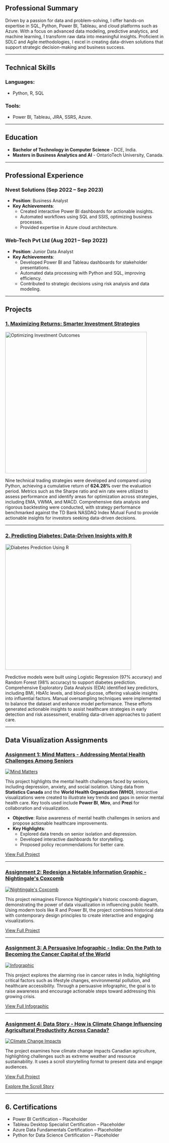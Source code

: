 
## **Professional Summary**
Driven by a passion for data and problem-solving, I offer hands-on expertise in SQL, Python, Power BI, Tableau, and cloud platforms such as Azure. With a focus on advanced data modeling, predictive analytics, and machine learning, I transform raw data into meaningful insights. Proficient in SDLC and Agile methodologies, I excel in creating data-driven solutions that support strategic decision-making and business success.

---

## **Technical Skills**


### Languages:
- Python, R, SQL

### Tools:
- Power BI, Tableau, JIRA, SSRS, Azure.

---

## **Education**
- **Bachelor of Technology in Computer Science** - DCE, India.
- **Masters in Business Analytics and AI** - OntarioTech University, Canada.

---

## **Professional Experience**
### **Nvest Solutions (Sep 2022 – Sep 2023)**
- **Position**: Business Analyst
- **Key Achievements**:
  - Created interactive Power BI dashboards for actionable insights.
  - Automated workflows using SQL and SSIS, optimizing business processes.
  - Provided expertise in Azure cloud architecture.

### **Web-Tech Pvt Ltd (Aug 2021 – Sep 2022)**
- **Position**: Junior Data Analyst
- **Key Achievements**:
  - Developed Power BI and Tableau dashboards for stakeholder presentations.
  - Automated data processing with Python and SQL, improving efficiency.
  - Contributed to strategic decisions using risk analysis and data modeling.

---

## Projects

### [1. Maximizing Returns: Smarter Investment Strategies](https://github.com/vickythatguy/strategiesVsMutualFund)
<a href="https://github.com/vickythatguy/strategiesVsMutualFund">
  <img src="https://raw.githubusercontent.com/vickythatguy/svignesh.github.io/main/images/image2.webp" alt="Optimizing Investment Outcomes" width="450" />
</a>

Nine technical trading strategies were developed and compared using Python, achieving a cumulative return of **624.28%** over the evaluation period. Metrics such as the Sharpe ratio and win rate were utilized to assess performance and identify areas for optimization across strategies, including EMA, VWMA, and MACD. Comprehensive data analysis and rigorous backtesting were conducted, with strategy performance benchmarked against the TD Bank NASDAQ Index Mutual Fund to provide actionable insights for investors seeking data-driven decisions.

---

### [2. Predicting Diabetes: Data-Driven Insights with R](https://github.com/vickythatguy/diabetespredicition)
<a href="https://github.com/vickythatguy/diabetespredicition">
  <img src="https://raw.githubusercontent.com/vickythatguy/svignesh.github.io/main/images/image1.webp" alt="Diabetes Prediction Using R" width="400" />
</a>

Predictive models were built using Logistic Regression (97% accuracy) and Random Forest (98% accuracy) to support diabetes prediction. Comprehensive Exploratory Data Analysis (EDA) identified key predictors, including BMI, HbA1c levels, and blood glucose, offering valuable insights into influential factors. Manual oversampling techniques were implemented to balance the dataset and enhance model performance. These efforts generated actionable insights to assist healthcare strategies in early detection and risk assessment, enabling data-driven approaches to patient care.

---

## Data Visualization Assignments

### [Assignment 1: Mind Matters - Addressing Mental Health Challenges Among Seniors](https://vickythatguy.github.io/svignesh.github.io/assignment1)
[![Mind Matters](https://raw.githubusercontent.com/vickythatguy/svignesh.github.io/main/images/image4.png)](https://vickythatguy.github.io/svignesh.github.io/assignment1)

This project highlights the mental health challenges faced by seniors, including depression, anxiety, and social isolation. Using data from **Statistics Canada** and the **World Health Organization (WHO)**, interactive visualizations were created to illustrate key trends and gaps in senior mental health care. Key tools used include **Power BI**, **Miro**, and **Prezi** for collaboration and visualization.

- **Objective**: Raise awareness of mental health challenges in seniors and propose actionable healthcare improvements.
- **Key Highlights**:
  - Explored data trends on senior isolation and depression.
  - Developed interactive dashboards for storytelling.
  - Proposed policy recommendations for better care.

[View Full Project](https://vickythatguy.github.io/svignesh.github.io/assignment1)

---

### [Assignment 2: Redesign a Notable Information Graphic - Nightingale's Coxcomb](https://vickythatguy.github.io/svignesh.github.io/assignment2)
[![Nightingale's Coxcomb](https://raw.githubusercontent.com/vickythatguy/svignesh.github.io/main/images/image12.png)](https://vickythatguy.github.io/svignesh.github.io/assignment2)

This project reimagines Florence Nightingale's historic coxcomb diagram, demonstrating the power of data visualization in influencing public health. Using modern tools like R and Power BI, the project combines historical data with contemporary design principles to create interactive and engaging visualizations.



[View Full Project](https://vickythatguy.github.io/svignesh.github.io/assignment2)

---

### [Assignment 3: A Persuasive Infographic - India: On the Path to Becoming the Cancer Capital of the World](https://www.canva.com/design/DAGVjMPjbTs/Q266y7ICBx2YyUCvcAF6gg/view?utm_content=DAGVjMPjbTs&utm_campaign=designshare&utm_medium=link&utm_source=editor)
[![Infographic](images/image18.png)](images/image19.png)

This project explores the alarming rise in cancer rates in India, highlighting critical factors such as lifestyle changes, environmental pollution, and healthcare accessibility. Through a persuasive infographic, the goal is to raise awareness and encourage actionable steps toward addressing this growing crisis.

[View Full Infographic](https://www.canva.com/design/DAGVjMPjbTs/Q266y7ICBx2YyUCvcAF6gg/view?utm_content=DAGVjMPjbTs&utm_campaign=designshare&utm_medium=link&utm_source=editor)

---

### [Assignment 4: Data Story - How is Climate Change Influencing Agricultural Productivity Across Canada?](assignment4.md)
[![Climate Change Impacts](images/image20.png)](https://drive.google.com/file/d/1W5TyOLgG6fquizjzq_skYPnpIr1Y8lSq/view?usp=sharing)

The project examines how climate change impacts Canadian agriculture, highlighting challenges such as extreme weather and resource sustainability. It uses a scroll storytelling format to present data and engage audiences.

[View Full Project](https://vickythatguy.github.io/svignesh.github.io/assignment4)


[Explore the Scroll Story](https://a-mbai5400thefamousfiv.vev.site/)


---

## **6. Certifications**
- Power BI Certification – Placeholder
- Tableau Desktop Specialist Certification – Placeholder
- Azure Data Fundamentals Certification – Placeholder
- Python for Data Science Certification – Placeholder
